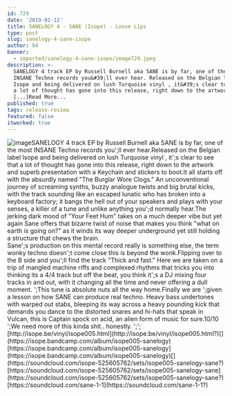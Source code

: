 ```yaml
---
id: 729
date: '2019-01-12'
title: SANELOGY 4 - SANE (Isope) - Loose Lips
type: post
slug: sanelogy-4-sane-isope
author: 94
banner:
  - imported/sanelogy-4-sane-isope/image729.jpeg
description: >-
  SANELOGY 4 track EP by Russell Burnell aka SANE is by far, one of the most
  INSANE Techno records you&#39;ll ever hear. Released on the Belgian label
  Isope and being delivered on lush Turquoise vinyl , it&#39;s clear to see that
  a lot of thought has gone into this release, right down to the artwork
  [...]Read More...
published: true
tags: release-review
featured: false
itworked: true
---
```

![image](../imported/sanelogy-4-sane-isope/image729.jpeg)SANELOGY 4 track EP by Russell Burnell aka SANE is by far, one of the most INSANE Techno records you';ll ever hear.Released on the Belgian label Isope and being delivered on lush Turquoise vinyl , it';s clear to see that a lot of thought has gone into this release, right down to the artwork and superb presentation with a Keychain and stickers to boot.It all starts off with the absurdly named "The Burglar Wore Clogs." An unconventional journey of screaming synths, buzzy analogue twists and big brutal kicks, with the track sounding like an escaped lunatic who has broken into a keyboard factory; it bangs the hell out of your speakers and plays with your senses, a killer of a tune and unlike anything you';d normally hear.The jerking dark mood of "Your Feet Hum" takes on a much deeper vibe but yet again Sane offers that bizarre twist of noise that makes you think "what on earth is going on?" as it winds its way deeper underground yet still holding a structure that chews the brain.  
Sane';s production on this mental record really is something else, the term wonky techno doesn';t come close this is beyond the wonk.Flipping over to the B side and you';ll find the track "Thick and fast." Here we are taken on a trip of mangled machine riffs and complexed rhythms that tricks you into thinking its a 4/4 track but off the beat, you think it';s a DJ mixing four tracks in and out, with it changing all the time and never offering a dull moment. ';This tune is absolute nuts all the way home.Finally we are ';given a lesson on how SANE can produce real techno. Heavy bass undertones with warped out stabs, bleeping its way across a heavy pounding kick that demands you dance to the distorted snares and hi-hats that speak in Vulcan, this is Captain spock on acid, an alien form of music for sure.10/10 ';We need more of this kinda shit.. honestly. ';';[](http://isope.be/vinyl/isope005.html?)[http://isope.be/vinyl/isope005.html](http://isope.be/vinyl/isope005.html?)[](https://isope.bandcamp.com/album/isope005-sanelogy)[https://isope.bandcamp.com/album/isope005-sanelogy](https://isope.bandcamp.com/album/isope005-sanelogy)[](https://soundcloud.com/isope-525605762/sets/isope005-sanelogy-sane?)[https://soundcloud.com/isope-525605762/sets/isope005-sanelogy-sane](https://soundcloud.com/isope-525605762/sets/isope005-sanelogy-sane?)  
[](https://soundcloud.com/sane-1-1?)[https://soundcloud.com/sane-1-1](https://soundcloud.com/sane-1-1?)
